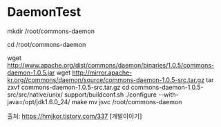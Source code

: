 # DaemonTest

mkdir /root/commons-daemon

cd /root/commons-daemon

wget http://www.apache.org/dist/commons/daemon/binaries/1.0.5/commons-daemon-1.0.5.jar
wget http://mirror.apache-kr.org//commons/daemon/source/commons-daemon-1.0.5-src.tar.gz
tar zxvf commons-daemon-1.0.5-src.tar.gz
cd commons-daemon-1.0.5-src/src/native/unix/
support/buildconf.sh
./configure --with-java=/opt/jdk1.6.0_24/
make
mv jsvc /root/commons-daemon


출처: https://hmjkor.tistory.com/337 [개발이야기]
